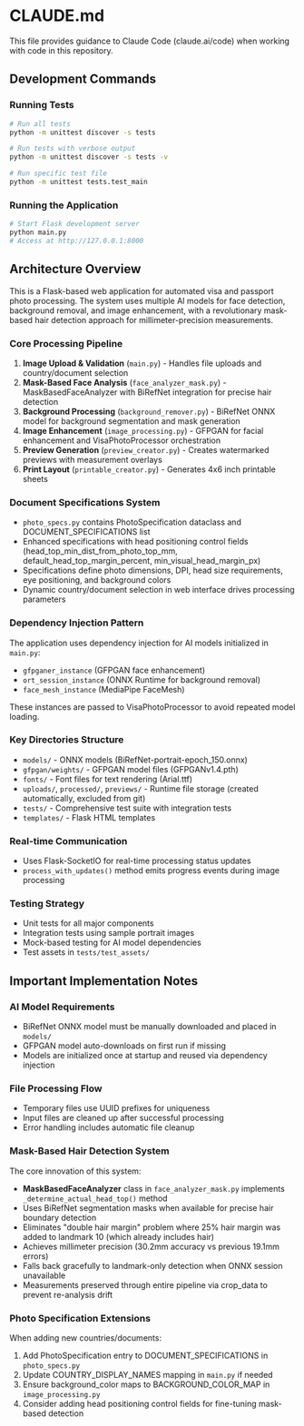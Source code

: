 # CLAUDE.md

This file provides guidance to Claude Code (claude.ai/code) when working with code in this repository.

## Development Commands

### Running Tests
```bash
# Run all tests
python -m unittest discover -s tests

# Run tests with verbose output
python -m unittest discover -s tests -v

# Run specific test file
python -m unittest tests.test_main
```

### Running the Application
```bash
# Start Flask development server
python main.py
# Access at http://127.0.0.1:8000
```

## Architecture Overview

This is a Flask-based web application for automated visa and passport photo processing. The system uses multiple AI models for face detection, background removal, and image enhancement, with a revolutionary mask-based hair detection approach for millimeter-precision measurements.

### Core Processing Pipeline
1. **Image Upload & Validation** (`main.py`) - Handles file uploads and country/document selection
2. **Mask-Based Face Analysis** (`face_analyzer_mask.py`) - MaskBasedFaceAnalyzer with BiRefNet integration for precise hair detection
3. **Background Processing** (`background_remover.py`) - BiRefNet ONNX model for background segmentation and mask generation
4. **Image Enhancement** (`image_processing.py`) - GFPGAN for facial enhancement and VisaPhotoProcessor orchestration
5. **Preview Generation** (`preview_creator.py`) - Creates watermarked previews with measurement overlays
6. **Print Layout** (`printable_creator.py`) - Generates 4x6 inch printable sheets

### Document Specifications System
- `photo_specs.py` contains PhotoSpecification dataclass and DOCUMENT_SPECIFICATIONS list
- Enhanced specifications with head positioning control fields (head_top_min_dist_from_photo_top_mm, default_head_top_margin_percent, min_visual_head_margin_px)
- Specifications define photo dimensions, DPI, head size requirements, eye positioning, and background colors
- Dynamic country/document selection in web interface drives processing parameters

### Dependency Injection Pattern
The application uses dependency injection for AI models initialized in `main.py`:
- `gfpganer_instance` (GFPGAN face enhancement)
- `ort_session_instance` (ONNX Runtime for background removal)
- `face_mesh_instance` (MediaPipe FaceMesh)

These instances are passed to VisaPhotoProcessor to avoid repeated model loading.

### Key Directories Structure
- `models/` - ONNX models (BiRefNet-portrait-epoch_150.onnx)
- `gfpgan/weights/` - GFPGAN model files (GFPGANv1.4.pth)
- `fonts/` - Font files for text rendering (Arial.ttf)
- `uploads/`, `processed/`, `previews/` - Runtime file storage (created automatically, excluded from git)
- `tests/` - Comprehensive test suite with integration tests
- `templates/` - Flask HTML templates

### Real-time Communication
- Uses Flask-SocketIO for real-time processing status updates
- `process_with_updates()` method emits progress events during image processing

### Testing Strategy
- Unit tests for all major components
- Integration tests using sample portrait images
- Mock-based testing for AI model dependencies
- Test assets in `tests/test_assets/`

## Important Implementation Notes

### AI Model Requirements
- BiRefNet ONNX model must be manually downloaded and placed in `models/`
- GFPGAN model auto-downloads on first run if missing
- Models are initialized once at startup and reused via dependency injection

### File Processing Flow
- Temporary files use UUID prefixes for uniqueness
- Input files are cleaned up after successful processing
- Error handling includes automatic file cleanup

### Mask-Based Hair Detection System
The core innovation of this system:
- **MaskBasedFaceAnalyzer** class in `face_analyzer_mask.py` implements `_determine_actual_head_top()` method
- Uses BiRefNet segmentation masks when available for precise hair boundary detection
- Eliminates "double hair margin" problem where 25% hair margin was added to landmark 10 (which already includes hair)
- Achieves millimeter precision (30.2mm accuracy vs previous 19.1mm errors)
- Falls back gracefully to landmark-only detection when ONNX session unavailable
- Measurements preserved through entire pipeline via crop_data to prevent re-analysis drift

### Photo Specification Extensions
When adding new countries/documents:
1. Add PhotoSpecification entry to DOCUMENT_SPECIFICATIONS in `photo_specs.py`
2. Update COUNTRY_DISPLAY_NAMES mapping in `main.py` if needed
3. Ensure background_color maps to BACKGROUND_COLOR_MAP in `image_processing.py`
4. Consider adding head positioning control fields for fine-tuning mask-based detection